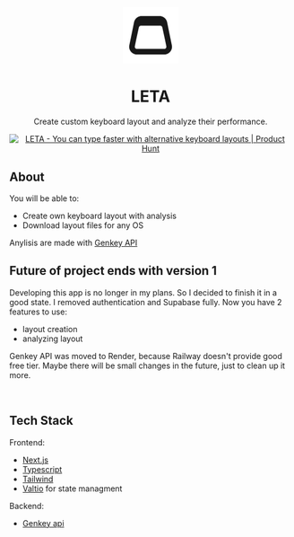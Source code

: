 <p align='center'>
  <img width='100' src='./docs/img/icon.png' />
  <h1 align='center'>LETA</h1>
  <p align='center'>
    Create custom keyboard layout and analyze their performance. 
  </p>
</p>

<p align='center'>
  <a href="https://www.producthunt.com/posts/leta?utm_source=badge-featured&utm_medium=badge&utm_souce=badge-leta" target="_blank"><img src="https://api.producthunt.com/widgets/embed-image/v1/featured.svg?post_id=363667&theme=neutral" alt="LETA - You&#0032;can&#0032;type&#0032;faster&#0032;with&#0032;alternative&#0032;keyboard&#0032;layouts | Product Hunt" style="width: 250px; height: 54px;" width="250" height="54" /></a>
</p>

## About

You will be able to:

- Create own keyboard layout with analysis
- Download layout files for any OS

Anylisis are made with [Genkey API](https://github.com/roman-koshchei/genkey-api)

## Future of project ends with version 1

Developing this app is no longer in my plans. So I decided to finish it in a good state.
I removed authentication and Supabase fully. Now you have 2 features to use:

- layout creation
- analyzing layout

Genkey API was moved to Render, because Railway doesn't provide good free tier.
Maybe there will be small changes in the future, just to clean up it more.

<br/>

## Tech Stack

Frontend:

- [Next.js](https://nextjs.org/learn/basics/create-nextjs-app/setup)
- [Typescript](https://nextjs.org/learn/excel/typescript/create-tsconfig)
- [Tailwind](https://tailwindcss.com/docs/installation/framework-guides)
- [Valtio](https://valtio.pmnd.rs/) for state managment

Backend:

- [Genkey api](https://github.com/roman-koshchei/genkey-api)
